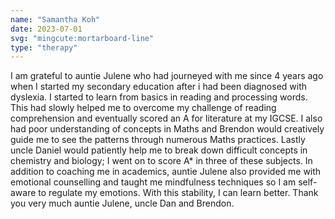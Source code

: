 ```yaml
---
name: "Samantha Koh"
date: 2023-07-01
svg: "mingcute:mortarboard-line"
type: "therapy"
---
```

I am grateful to auntie Julene who had journeyed with me since 4 years ago when I started my secondary education after i had been diagnosed with dyslexia. 
I started to learn from basics in reading and processing words. This had slowly helped me to overcome my challenge of reading comprehension and eventually scored an A for literature at my IGCSE. I also had poor understanding of concepts in Maths and Brendon would creatively guide me to see the patterns through numerous Maths practices. Lastly uncle Daniel would patiently help me to break down difficult concepts in chemistry and biology; I went on to score A* in three of these subjects.
In addition to coaching me in academics, auntie Julene also provided me with emotional counselling and taught me mindfulness techniques so I am self-aware to regulate my emotions. With this stability, I can learn better. Thank you very much auntie Julene, uncle Dan and Brendon.     
